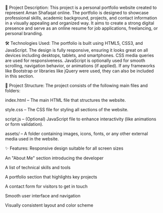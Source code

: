 📌 Project Description:
This project is a personal portfolio website created to represent Aman Shafaqat online. The portfolio is designed to showcase professional skills, academic background, projects, and contact information in a visually appealing and organized way. It aims to create a strong digital presence and serve as an online resume for job applications, freelancing, or personal branding.

🛠️ Technologies Used:
The portfolio is built using HTML5, CSS3, and JavaScript. The design is fully responsive, ensuring it looks great on all devices including desktops, tablets, and smartphones. CSS media queries are used for responsiveness. JavaScript is optionally used for smooth scrolling, navigation behavior, or animations (if applied). If any frameworks like Bootstrap or libraries like jQuery were used, they can also be included in this section.

📁 Project Structure:
The project consists of the following main files and folders:

index.html – The main HTML file that structures the website.

style.css – The CSS file for styling all sections of the website.

script.js – (Optional) JavaScript file to enhance interactivity (like animations or form validation).

assets/ – A folder containing images, icons, fonts, or any other external media used in the website.

✨ Features:
Responsive design suitable for all screen sizes

An "About Me" section introducing the developer

A list of technical skills and tools

A portfolio section that highlights key projects

A contact form for visitors to get in touch

Smooth user interface and navigation

Visually consistent layout and color scheme
